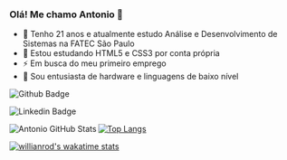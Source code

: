 ### Olá! Me chamo Antonio 👋

<!--
**AntonioViniciusSBarreto/AntonioViniciusSBarreto** is a ✨ _special_ ✨ repository because its `README.md` (this file) appears on your GitHub profile.

Here are some ideas to get you started:

- 🔭 Atualmente estudo Análise e Desenvolvimento de Sistemas na FATEC São Paulo
- 🌱 I’m currently learning ...
- 👯 I’m looking to collaborate on ...
- 🤔 I’m looking for help with ...
- 💬 ..
- 📫 How to reach me: ...
- 😄 Pronouns: ...
- ⚡ Fun fact: ...
-->
- 🔭 Tenho 21 anos e atualmente estudo Análise e Desenvolvimento de Sistemas na FATEC São Paulo
- 🌱 Estou estudando HTML5 e CSS3 por conta própria
- ⚡ Em busca do meu primeiro emprego
- 💬 Sou entusiasta de hardware e linguagens de baixo nível

![Github Badge](https://img.shields.io/badge/-Github-000?style=flat-square&logo=Github&logoColor=white&link=https://github.com/AntonioViniciusSBarreto)

![Linkedin Badge](https://img.shields.io/badge/LinkedIn-0077B5?style=for-the-badge&logo=linkedin&logoColor=white&link=https://www.linkedin.com/in/antonio-soriani-6aa5a4217)

<img align="left" alt="Antonio GitHub Stats" src="https://github-readme-stats.vercel.app/api?username=AntonioViniciusSBarreto&show_icons=true&hide_border=true&theme=dracula&count_private=true">

[![Top Langs](https://github-readme-stats.vercel.app/api/top-langs/?username=AntonioViniciusSBarreto&theme=dracula&hide_border=true)](https://github.com/anuraghazra/github-readme-stats)

[![willianrod's wakatime stats](https://github-readme-stats.vercel.app/api/wakatime?username=AntonioVinicius&theme=dracula&hide_border=true)](https://github.com/anuraghazra/github-readme-stats)


